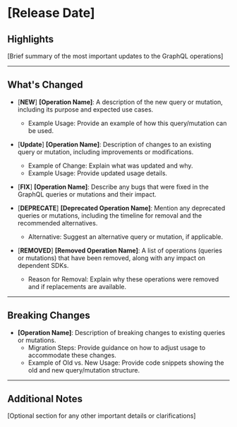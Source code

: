 # [Release Date]

## Highlights
[Brief summary of the most important updates to the GraphQL operations]

---

## What's Changed
- [**NEW**] **[Operation Name]**: A description of the new query or mutation, including its purpose and expected use cases.
    - Example Usage: Provide an example of how this query/mutation can be used.

- [**Update**] **[Operation Name]**: Description of changes to an existing query or mutation, including improvements or modifications.
    - Example of Change: Explain what was updated and why.
    - Example Usage: Provide updated usage details.

- [**FIX**] **[Operation Name]**: Describe any bugs that were fixed in the GraphQL queries or mutations and their impact.

- [**DEPRECATE**] **[Deprecated Operation Name]**: Mention any deprecated queries or mutations, including the timeline for removal and the recommended alternatives.
    - Alternative: Suggest an alternative query or mutation, if applicable.

- [**REMOVED**] **[Removed Operation Name]**: A list of operations (queries or mutations) that have been removed, along with any impact on dependent SDKs.
    - Reason for Removal: Explain why these operations were removed and if replacements are available.
---

## Breaking Changes
- **[Operation Name]**: Description of breaking changes to existing queries or mutations.
    - Migration Steps: Provide guidance on how to adjust usage to accommodate these changes.
    - Example of Old vs. New Usage: Provide code snippets showing the old and new query/mutation structure.

---

## Additional Notes
[Optional section for any other important details or clarifications]
 